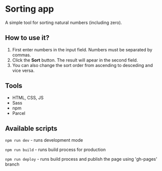 # Sorting app

A simple tool for sorting natural numbers (including zero).

## How to use it?

1. First enter numbers in the input field. Numbers must be separated by commas.
2. Click the **Sort** button. The result will apear in the second field.
3. You can also change the sort order from ascending to desceding and vice versa.

## Tools

- HTML, CSS, JS
- Sass
- npm
- Parcel

## Available scripts

`npm run dev` - runs development mode

`npm run build` - runs build process for production

`npm run deploy` - runs build process and publish the page using 'gh-pages' branch